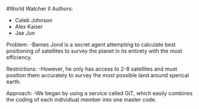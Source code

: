 #World Watcher II
Authors:
* Caleb Johnson
* Alex Kaiser
* Jae Jun

Problem:
-Bames Jond is a secret agent attempting to calculate best positioning of satellites to survey the planet in its entirety with the most efficiency.

Restrictions:
-However, he only has access to 2-8 satellites and must position them accurately to survey the most possible land around sperical earth.

Approach:
-We began by using a service called GIT, which easily combines the coding of each individiual member into one master code.




